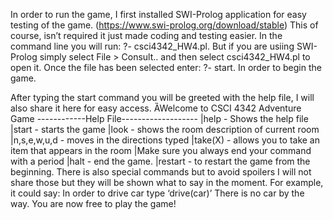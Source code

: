In order to run the game, I first installed SWI-Prolog application for easy testing of the game. (https://www.swi-prolog.org/download/stable) This of course, isn’t required it just made coding and testing easier. In the command line you will run:
?- csci4342_HW4.pl.
But if you are usiing SWI-Prolog simply select File > Consult.. and then select csci4342_HW4.pl to open it.
Once the file has been selected enter:
?- start.
In order to begin the game.

After typing the start command you will be greeted with the help file, I will also share it here for easy access.
ȀWelcome to CSCI 4342 Adventure Game
------------Help File-------------------
|help - Shows the help file
|start - starts the game
|look - shows the room description of current room
|n,s,e,w,u,d - moves in the directions typed
|take(X) - allows you to take an item that appears in the room
|Make sure you always end your command with a period
|halt - end the game.
|restart - to restart the game from the beginning.
There is also special commands but to avoid spoilers I will not share those but they will be shown what to say in the moment. For example, it could say:
In order to drive car type ‘drive(car)’
There is no car by the way. You are now free to play the game!
